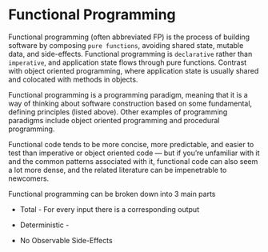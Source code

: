 # Functional Programming

Functional programming (often abbreviated FP) is the process of building software by composing `pure functions`, avoiding shared state, mutable data, and side-effects. Functional programming is `declarative` rather than `imperative`, and application state flows through pure functions. Contrast with object oriented programming, where application state is usually shared and colocated with methods in objects.

Functional programming is a programming paradigm, meaning that it is a way of thinking about software construction based on some fundamental, defining principles (listed above). Other examples of programming paradigms include object oriented programming and procedural programming.

Functional code tends to be more concise, more predictable, and easier to test than imperative or object oriented code — but if you’re unfamiliar with it and the common patterns associated with it, functional code can also seem a lot more dense, and the related literature can be impenetrable to newcomers.

Functional programming can be broken down into 3 main parts

-   Total - For every input there is a corresponding output

-   Deterministic -

-   No Observable Side-Effects
